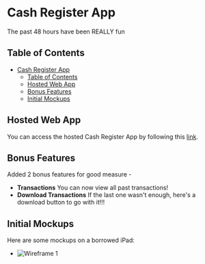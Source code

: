 # Cash Register App

The past 48 hours have been REALLY fun

## Table of Contents
- [Cash Register App](#cash-register-app)
  - [Table of Contents](#table-of-contents)
  - [Hosted Web App](#hosted-web-app)
  - [Bonus Features](#bonus-features)
  - [Initial Mockups](#initial-mockups)

## Hosted Web App
You can access the hosted Cash Register App by following this [link](https://readysetgit.github.io/cash-register/).

## Bonus Features
Added 2 bonus features for good measure - 
- **Transactions** You can now view all past transactions!
- **Download Transactions** If the last one wasn't enough, here's a download button to go with it!!!


## Initial Mockups
Here are some mockups on a borrowed iPad:
- ![Wireframe 1](./design/wireframe-1.png)



